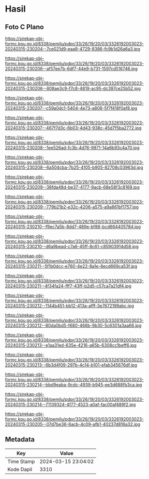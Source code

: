 # Hasil

## Foto C Plano

https://sirekap-obj-formc.kpu.go.id/8338/pemilu/pdpr/33/26/19/20/03/3326192003023-20240315-230204--7ce021d9-eaa9-4729-8386-fc9b1d26a6a3.jpg

https://sirekap-obj-formc.kpu.go.id/8338/pemilu/pdpr/33/26/19/20/03/3326192003023-20240315-230206--af57ee7b-6df7-44e9-b731-1597cd516746.jpg

https://sirekap-obj-formc.kpu.go.id/8338/pemilu/pdpr/33/26/19/20/03/3326192003023-20240315-230206--808ae3c9-f7c8-4819-ac95-dc397ce25b52.jpg

https://sirekap-obj-formc.kpu.go.id/8338/pemilu/pdpr/33/26/19/20/03/3326192003023-20240315-230207--c59a0dc1-5404-4e73-a808-5f7f418f0af8.jpg

https://sirekap-obj-formc.kpu.go.id/8338/pemilu/pdpr/33/26/19/20/03/3326192003023-20240315-230207--467f7d3c-6b03-4d43-938c-45d7f5ba2772.jpg

https://sirekap-obj-formc.kpu.go.id/8338/pemilu/pdpr/33/26/19/20/03/3326192003023-20240315-230208--1ee526ad-fc3b-4d76-9971-14a6b93c4a70.jpg

https://sirekap-obj-formc.kpu.go.id/8338/pemilu/pdpr/33/26/19/20/03/3326192003023-20240315-230208--6a504cba-7b25-4105-b905-82708c03963d.jpg

https://sirekap-obj-formc.kpu.go.id/8338/pemilu/pdpr/33/26/19/20/03/3326192003023-20240315-230209--38fda48d-be37-4177-9acb-68e58f3c8169.jpg

https://sirekap-obj-formc.kpu.go.id/8338/pemilu/pdpr/33/26/19/20/03/3326192003023-20240315-230209--779b21b2-e32c-4206-a575-a9a861bf1757.jpg

https://sirekap-obj-formc.kpu.go.id/8338/pemilu/pdpr/33/26/19/20/03/3326192003023-20240315-230210--f9ec7a5b-8dd7-489e-bf86-bcd664405784.jpg

https://sirekap-obj-formc.kpu.go.id/8338/pemilu/pdpr/33/26/19/20/03/3326192003023-20240315-230210--d6a9bead-c7a6-45ff-8c61-c85903914d58.jpg

https://sirekap-obj-formc.kpu.go.id/8338/pemilu/pdpr/33/26/19/20/03/3326192003023-20240315-230211--5f1b0dcc-e760-4e22-8a1e-6ecd669ca53f.jpg

https://sirekap-obj-formc.kpu.go.id/8338/pemilu/pdpr/33/26/19/20/03/3326192003023-20240315-230211--4f34fa24-fff7-43ff-b2d5-c57ca7a21df4.jpg

https://sirekap-obj-formc.kpu.go.id/8338/pemilu/pdpr/33/26/19/20/03/3326192003023-20240315-230212--1144b451-bb12-413a-afff-3e7672199abc.jpg

https://sirekap-obj-formc.kpu.go.id/8338/pemilu/pdpr/33/26/19/20/03/3326192003023-20240315-230212--80da0bd5-f680-466b-9b30-5c6301a3aa66.jpg

https://sirekap-obj-formc.kpu.go.id/8338/pemilu/pdpr/33/26/19/20/03/3326192003023-20240315-230213--e1aa31ed-635e-4216-a65b-6308cc1beff6.jpg

https://sirekap-obj-formc.kpu.go.id/8338/pemilu/pdpr/33/26/19/20/03/3326192003023-20240315-230213--6b3d4f09-297b-4c14-b101-efab345676df.jpg

https://sirekap-obj-formc.kpu.go.id/8338/pemilu/pdpr/33/26/19/20/03/3326192003023-20240315-230214--bbd9eaba-9cdc-4939-b945-ee3d688fb3ca.jpg

https://sirekap-obj-formc.kpu.go.id/8338/pemilu/pdpr/33/26/19/20/03/3326192003023-20240315-230214--71139324-4f77-4523-a0af-fac00af489f2.jpg

https://sirekap-obj-formc.kpu.go.id/8338/pemilu/pdpr/33/26/19/20/03/3326192003023-20240315-230205--07d7be36-6acb-4c09-afb1-40237d816a32.jpg


## Metadata

| Key        | Value               |
| ---------- | ------------------- |
| Time Stamp | 2024-03-15 23:04:02 |
| Kode Dapil | 3310                |



